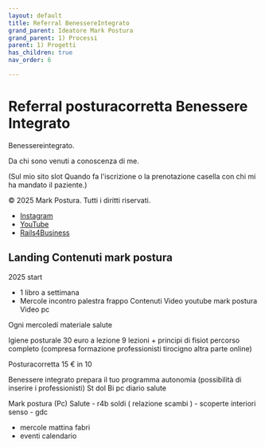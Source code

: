```yaml
---
layout: default
title: Referral BenessereIntegrato
grand_parent: Ideatore Mark Postura 
grand_parent: 1) Processi
parent: 1) Progetti
has_children: true
nav_order: 6

---
```


# Referral posturacorretta Benessere Integrato
Benessereintegrato. 

Da chi sono venuti a conoscenza di me. 

(Sul mio sito slot Quando fa l'iscrizione o la prenotazione casella con chi mi ha mandato il paziente.)


&copy; 2025 Mark Postura. Tutti i diritti riservati.

- [Instagram](https://instagram.com/markpostura)
- [YouTube](https://youtube.com/posturacorretta)
- [Rails4Business](https://rails4b.com)


## Landing Contenuti mark postura

2025 start

- 1 libro a settimana
- Mercole incontro palestra  frappo
Contenuti Video youtube mark postura
Video pc

Ogni mercoledí materiale salute 

Igiene posturale 30 euro a lezione 9 lezioni + principi di fisiot percorso completo (compresa formazione professionisti tirocigno altra parte online) 

Posturacorretta 15 € in 10 

Benessere integrato prepara il tuo programma autonomia (possibilità di inserire i professionisti)
St dol Bi pc diario salute


Mark postura 
(Pc) Salute - r4b soldi ( relazione scambi ) - scoperte interiori senso - gdc

+ mercole mattina fabri
+ eventi calendario 



